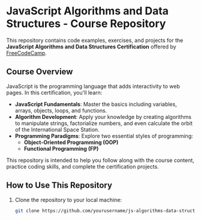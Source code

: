 # JavaScript Algorithms and Data Structures - Course Repository

This repository contains code examples, exercises, and projects for the **JavaScript Algorithms and Data Structures Certification** offered by [FreeCodeCamp](https://www.freecodecamp.org/learn/javascript-algorithms-and-data-structures/).

## Course Overview

JavaScript is the programming language that adds interactivity to web pages. In this certification, you'll learn:

- **JavaScript Fundamentals**: Master the basics including variables, arrays, objects, loops, and functions.
- **Algorithm Development**: Apply your knowledge by creating algorithms to manipulate strings, factorialize numbers, and even calculate the orbit of the International Space Station.
- **Programming Paradigms**: Explore two essential styles of programming:
  - **Object-Oriented Programming (OOP)**
  - **Functional Programming (FP)**

This repository is intended to help you follow along with the course content, practice coding skills, and complete the certification projects.

## How to Use This Repository

1. Clone the repository to your local machine:
   ```bash
   git clone https://github.com/yourusername/js-algorithms-data-structures.git
